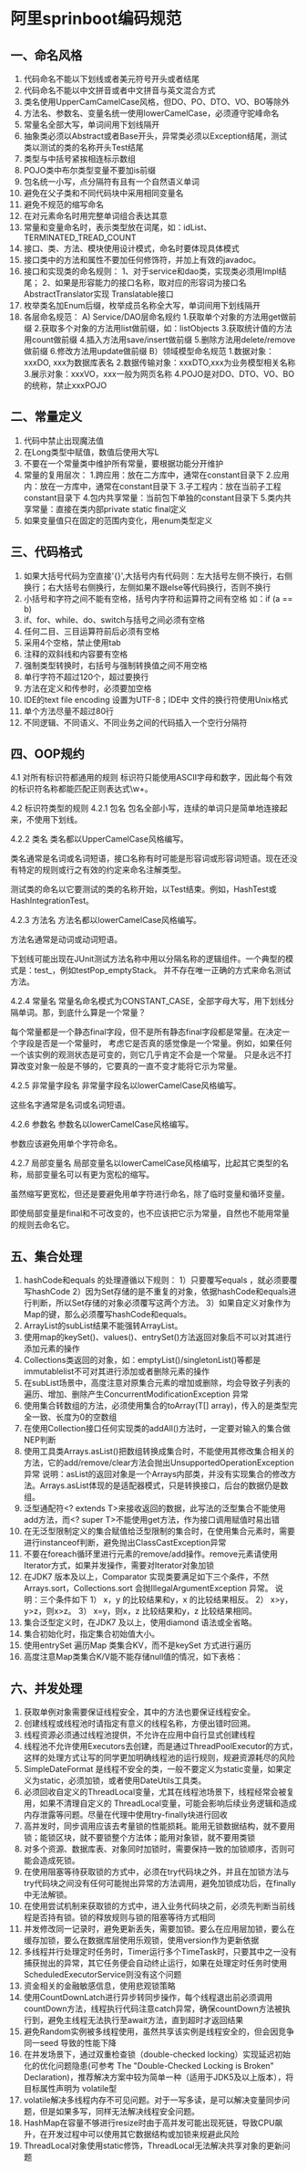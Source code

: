 # 阿里sprinboot编码规范
## 一、命名风格

1. 代码命名不能以下划线或者美元符号开头或者结尾
2. 代码命名不能以中文拼音或者中文拼音与英文混合方式
3. 类名使用UpperCamCamelCase风格，但DO、PO、DTO、VO、BO等除外
4. 方法名、参数名、变量名统一使用lowerCamelCase，必须遵守驼峰命名
5. 常量名全部大写，单词间用下划线隔开
6. 抽象类必须以Abstract或者Base开头，异常类必须以Exception结尾，测试          
   类以测试的类的名称开头Test结尾
7. 类型与中括号紧挨相连标示数组
8. POJO类中布尔类型变量不要加is前缀
9. 包名统一小写，点分隔符有且有一个自然语义单词
10. 避免在父子类和不同代码块中采用相同变量名
11. 避免不规范的缩写命名
12. 在对元素命名时用完整单词组合表达其意
13. 常量和变量命名时，表示类型放在词尾，如：idList、TERMINATED_TREAD_COUNT
14. 接口、类、方法、模块使用设计模式，命名时要体现具体模式
15. 接口类中的方法和属性不要加任何修饰符，并加上有效的javadoc。
16. 接口和实现类的命名规则：
    1、对于service和dao类，实现类必须用Impl结尾；
    2、如果是形容能力的接口名称，取对应的形容词为接口名 AbstractTranslator实现 Translatable接口
17. 枚举类名加Enum后缀，枚举成员名称全大写，单词间用下划线隔开
18. 各层命名规范：
    A) Service/DAO层命名规约
    1.获取单个对象的方法用get做前缀
    2.获取多个对象的方法用list做前缀，如：listObjects
    3.获取统计值的方法用count做前缀
    4.插入方法用save/insert做前缀
    5.删除方法用delete/remove做前缀
    6.修改方法用update做前缀
    B）领域模型命名规范
    1.数据对象：xxxDO, xxx为数据库表名
    2.数据传输对象：xxxDTO,xxx为业务模型相关名称
    3.展示对象：xxxVO，xxx一般为网页名称
    4.POJO是对DO、DTO、VO、BO的统称，禁止xxxPOJO

## 二、常量定义

1. 代码中禁止出现魔法值
2. 在Long类型中赋值，数值后使用大写L
3. 不要在一个常量类中维护所有常量，要根据功能分开维护
4. 常量的复用层次：
   1.跨应用：放在二方库中，通常在constant目录下
   2.应用内：放在一方库中，通常在constant目录下
   3.子工程内：放在当前子工程constant目录下
   4.包内共享常量：当前包下单独的constant目录下
   5.类内共享常量：直接在类内部private static final定义
5. 如果变量值只在固定的范围内变化，用enum类型定义

## 三、代码格式

1. 如果大括号代码为空直接'{}',大括号内有代码则：左大括号左侧不换行，右侧换行；右大括号右侧换行，左侧如果不跟else等代码换行，否则不换行
2. 小括号和字符之间不能有空格，括号内字符和运算符之间有空格 如：if (a == b)
3. if、for、while、do、switch与括号之间必须有空格
4. 任何二目、三目运算符前后必须有空格
5. 采用4个空格，禁止使用tab
6. 注释的双斜线和内容要有空格
7. 强制类型转换时，右括号与强制转换值之间不用空格
8. 单行字符不超过120个，超过要换行
9. 方法在定义和传参时，必须要加空格
10. IDE的text file encoding 设置为UTF-8；IDE中 文件的换行符使用Unix格式
11. 单个方法尽量不超过80行
12. 不同逻辑、不同语义、不同业务之间的代码插入一个空行分隔符
## 四、OOP规约

4.1 对所有标识符都通用的规则
标识符只能使用ASCII字母和数字，因此每个有效的标识符名称都能匹配正则表达式\w+。

4.2 标识符类型的规则
4.2.1 包名
包名全部小写，连续的单词只是简单地连接起来，不使用下划线。

4.2.2 类名
类名都以UpperCamelCase风格编写。

类名通常是名词或名词短语，接口名称有时可能是形容词或形容词短语。现在还没有特定的规则或行之有效的约定来命名注解类型。

测试类的命名以它要测试的类的名称开始，以Test结束。例如，HashTest或HashIntegrationTest。

4.2.3 方法名
方法名都以lowerCamelCase风格编写。

方法名通常是动词或动词短语。

下划线可能出现在JUnit测试方法名称中用以分隔名称的逻辑组件。一个典型的模式是：test<MethodUnderTest>_<state>，例如testPop_emptyStack。 并不存在唯一正确的方式来命名测试方法。

4.2.4 常量名
常量名命名模式为CONSTANT_CASE，全部字母大写，用下划线分隔单词。那，到底什么算是一个常量？

每个常量都是一个静态final字段，但不是所有静态final字段都是常量。在决定一个字段是否是一个常量时， 考虑它是否真的感觉像是一个常量。例如，如果任何一个该实例的观测状态是可变的，则它几乎肯定不会是一个常量。 只是永远不打算改变对象一般是不够的，它要真的一直不变才能将它示为常量。

4.2.5 非常量字段名
非常量字段名以lowerCamelCase风格编写。

这些名字通常是名词或名词短语。

4.2.6 参数名
参数名以lowerCamelCase风格编写。

参数应该避免用单个字符命名。

4.2.7 局部变量名
局部变量名以lowerCamelCase风格编写，比起其它类型的名称，局部变量名可以有更为宽松的缩写。

虽然缩写更宽松，但还是要避免用单字符进行命名，除了临时变量和循环变量。

即使局部变量是final和不可改变的，也不应该把它示为常量，自然也不能用常量的规则去命名它。


## 五、集合处理

1. hashCode和equals 的处理遵循以下规则：
   1）只要覆写equals ，就必须要覆写hashCode
   2）因为Set存储的是不重复的对象，依据hashCode和equals进行判断，所以Set存储的对象必须覆写这两个方法。
   3）如果自定义对象作为Map的键，那么必须覆写hashCode和equals。
2. ArrayList的subList结果不能强转ArrayList。
3. 使用map的keySet()、values()、entrySet()方法返回对象后不可以对其进行添加元素的操作
4. Collections类返回的对象，如：emptyList()/singletonList()等都是immutablelist不可对其进行添加或者删除元素的操作
5. 在subList场景中，高度注意对原集合元素的增加或删除，均会导致子列表的遍历、增加、删除产生ConcurrentModificationException 异常
6. 使用集合转数组的方法，必须使用集合的toArray(T[] array)，传入的是类型完全一致、长度为0的空数组
7. 在使用Collection接口任何实现类的addAll()方法时，一定要对输入的集合做NEP判断
8. 使用工具类Arrays.asList()把数组转换成集合时，不能使用其修改集合相关的方法，它的add/remove/clear方法会抛出UnsupportedOperationException异常
   说明：asList的返回对象是一个Arrays内部类，并没有实现集合的修改方法。Arrays.asList体现的是适配器模式，只是转换接口，后台的数据仍是数组。
9. 泛型通配符<? extends T>来接收返回的数据，此写法的泛型集合不能使用add方法，而<? super T>不能使用get方法，作为接口调用赋值时易出错
10. 在无泛型限制定义的集合赋值给泛型限制的集合时，在使用集合元素时，需要进行instanceof判断，避免抛出ClassCastException异常
11. 不要在foreach循环里进行元素的remove/add操作。remove元素请使用Iterator方式，如果并发操作，需要对Iterator对象加锁
12. 在JDK7 版本及以上，Comparator 实现类要满足如下三个条件，不然Arrays.sort，Collections.sort 会抛IllegalArgumentException 异常。
    说明：三个条件如下
    1） x，y 的比较结果和y，x 的比较结果相反。
    2） x>y，y>z，则x>z。
    3） x=y，则x，z 比较结果和y，z 比较结果相同。
13. 集合泛型定义时，在JDK7 及以上，使用diamond 语法或全省略。
14. 集合初始化时，指定集合初始值大小。
15. 使用entrySet 遍历Map 类集合KV，而不是keySet 方式进行遍历
16. 高度注意Map类集合K/V能不能存储null值的情况，如下表格：

## 六、并发处理

1. 获取单例对象需要保证线程安全，其中的方法也要保证线程安全。
2. 创建线程或线程池时请指定有意义的线程名称，方便出错时回溯。
3. 线程资源必须通过线程池提供，不允许在应用中自行显式创建线程
4. 线程池不允许使用Executors去创建，而是通过ThreadPoolExecutor的方式，这样的处理方式让写的同学更加明确线程池的运行规则，规避资源耗尽的风险
5. SimpleDateFormat 是线程不安全的类，一般不要定义为static变量，如果定义为static，必须加锁，或者使用DateUtils工具类。
6. 必须回收自定义的ThreadLocal变量，尤其在线程池场景下，线程经常会被复用，如果不清理自定义的 ThreadLocal变量，可能会影响后续业务逻辑和造成内存泄露等问题。尽量在代理中使用try-finally块进行回收
7. 高并发时，同步调用应该去考量锁的性能损耗。能用无锁数据结构，就不要用锁；能锁区块，就不要锁整个方法体；能用对象锁，就不要用类锁
8. 对多个资源、数据库表、对象同时加锁时，需要保持一致的加锁顺序，否则可能会造成死锁。
9. 在使用阻塞等待获取锁的方式中，必须在try代码块之外，并且在加锁方法与try代码块之间没有任何可能抛出异常的方法调用，避免加锁成功后，在finally中无法解锁。
10. 在使用尝试机制来获取锁的方式中，进入业务代码块之前，必须先判断当前线程是否持有锁。锁的释放规则与锁的阻塞等待方式相同
11. 并发修改同一记录时，避免更新丢失，需要加锁。要么在应用层加锁，要么在缓存加锁，要么在数据库层使用乐观锁，使用version作为更新依据
12. 多线程并行处理定时任务时，Timer运行多个TimeTask时，只要其中之一没有捕获抛出的异常，其它任务便会自动终止运行，如果在处理定时任务时使用ScheduledExecutorService则没有这个问题
13. 资金相关的金融敏感信息，使用悲观锁策略
14. 使用CountDownLatch进行异步转同步操作，每个线程退出前必须调用countDown方法，线程执行代码注意catch异常，确保countDown方法被执行到，避免主线程无法执行至await方法，直到超时才返回结果
15. 避免Random实例被多线程使用，虽然共享该实例是线程安全的，但会因竞争同一seed 导致的性能下降
16. 在并发场景下，通过双重检查锁（double-checked locking）实现延迟初始化的优化问题隐患(可参考 The "Double-Checked Locking is Broken" Declaration)，推荐解决方案中较为简单一种（适用于JDK5及以上版本），将目标属性声明为 volatile型
17. volatile解决多线程内存不可见问题。对于一写多读，是可以解决变量同步问题，但是如果多写，同样无法解决线程安全问题。
18. HashMap在容量不够进行resize时由于高并发可能出现死链，导致CPU飙升，在开发过程中可以使用其它数据结构或加锁来规避此风险
19. ThreadLocal对象使用static修饰，ThreadLocal无法解决共享对象的更新问题
